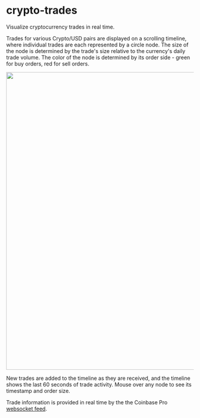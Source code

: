 # crypto-trades
Visualize cryptocurrency trades in real time.

Trades for various Crypto/USD pairs are displayed on a scrolling timeline, where individual trades are each represented by a circle node. The size of the node is determined by the trade's size relative to the currency's daily trade volume. The color of the node is determined by its order side - green for buy orders, red for sell orders.

<p align="center">
  <img width="800" src="img/chart.gif">
</p>

New trades are added to the timeline as they are received, and the timeline shows the last 60 seconds of trade activity. Mouse over any node to see its timestamp and order size. 

Trade information is provided in real time by the the Coinbase Pro [websocket feed](https://docs.pro.coinbase.com/#websocket-feed). 
